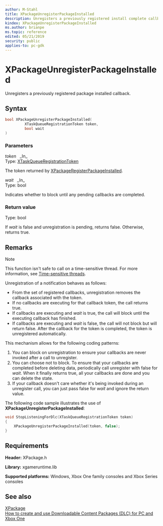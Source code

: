 ```yaml
---
author: M-Stahl
title: XPackageUnregisterPackageInstalled
description: Unregisters a previously registered install complete callback.
kindex: XPackageUnregisterPackageInstalled
ms.author: brianpe
ms.topic: reference
edited: 05/21/2019
security: public
applies-to: pc-gdk
---
```


# XPackageUnregisterPackageInstalled  

Unregisters a previously registered package installed callback.  

## Syntax  
  
```cpp
bool XPackageUnregisterPackageInstalled(  
         XTaskQueueRegistrationToken token,  
         bool wait  
)  
```  
  
### Parameters  
  
*token* &nbsp;&nbsp;\_In\_  
Type: [XTaskQueueRegistrationToken](../../xtaskqueue/structs/xtaskqueueregistrationtoken.md)  

  
The token returned by [XPackageRegisterPackageInstalled](xpackageregisterpackageinstalled.md).  

*wait* &nbsp;&nbsp;\_In\_  
Type: bool  

  
Indicates whether to block until any pending callbacks are completed.


  
### Return value
Type: bool
  
If *wait* is false and unregistration is pending, returns false. Otherwise, returns true.

     
  
  
## Remarks
  > [!NOTE]
> This function isn't safe to call on a time-sensitive thread. For more information, see [Time-sensitive threads](../../../../system/overviews/time-sensitive-threads.md).  
  
Unregistration of a notification behaves as follows:  

* From the set of registered callbacks, unregistration removes the callback associated with the token. 
* If no callbacks are executing for that callback token, the call returns true.  
* If callbacks are executing and *wait* is true, the call will block until the executing callback has finished.  
* If callbacks are executing and *wait* is false, the call will not block but will return false. After the callback for the token is completed, the token is unregistered automatically.  
  
This mechanism allows for the following coding patterns:  
  
1. You can block on unregistration to ensure your callbacks are never invoked after a call to unregister.  
2. You can choose not to block. To ensure that your callbacks are completed before deleting data, periodically call unregister with false for *wait*. When it finally returns true, all your callbacks are done and you can delete the state.  
3. If your callback doesn't care whether it's being invoked during an unregister call, you can just pass false for *wait* and ignore the return value.  

The following code sample illustrates the use of **XPackageUnregisterPackageInstalled**:

```cpp
void StopListeningForDlc(XTaskQueueRegistrationToken token)
{
    XPackageUnregisterPackageInstalled(token, false);
}  
``` 
  
  
## Requirements  
  
**Header:** XPackage.h
  
**Library:** xgameruntime.lib  
  
**Supported platforms:** Windows, Xbox One family consoles and Xbox Series consoles  
  
## See also  
[XPackage](../xpackage_members.md)      
[How to create and use Downloadable Content Packages (DLC) for PC and Xbox One](../../../../packaging/packaging-downloadable-content-dlc.md)      

  